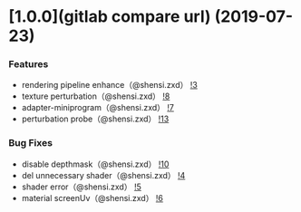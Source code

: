 # [1.0.0](gitlab compare url) (2019-07-23)

### Features

- rendering pipeline enhance（@shensi.zxd） [!3](http://gitlab.alipay-inc.com/OasisHub/oasis3d/merge_requests/3)
- texture perturbation（@shensi.zxd） [!8](http://gitlab.alipay-inc.com/OasisHub/oasis3d/merge_requests/8)
- adapter-miniprogram（@shensi.zxd） [!7](http://gitlab.alipay-inc.com/OasisHub/oasis3d/merge_requests/7)
- perturbation probe（@shensi.zxd） [!13](http://gitlab.alipay-inc.com/OasisHub/oasis3d/merge_requests/13)

### Bug Fixes

- disable depthmask（@shensi.zxd） [!10](http://gitlab.alipay-inc.com/OasisHub/oasis3d/merge_requests/10)
- del unnecessary shader（@shensi.zxd） [!4](http://gitlab.alipay-inc.com/OasisHub/oasis3d/merge_requests/4)
- shader error（@shensi.zxd） [!5](http://gitlab.alipay-inc.com/OasisHub/oasis3d/merge_requests/5)
- material screenUv（@shensi.zxd） [!6](http://gitlab.alipay-inc.com/OasisHub/oasis3d/merge_requests/6)

